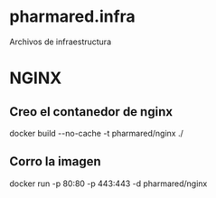 # pharmared.infra
Archivos de infraestructura

# NGINX
## Creo el contanedor de nginx
docker build --no-cache -t pharmared/nginx ./

## Corro la imagen
docker run -p 80:80 -p 443:443 -d pharmared/nginx
